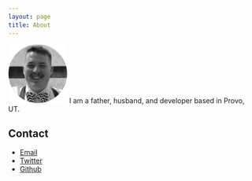 ```yaml
---
layout: page
title: About
---
```

<img src="assets/round_profile.png" width="120" height="120" alt="AlexJP profile picture">
I am a father, husband, and developer based in Provo, UT.

## Contact

* <a href="mailto:alex@alexjp.com" target="_blank">Email</a>
* <a href="https://twitter.com/ajp529" target="_blank">Twitter</a>
* <a href="http://github.com/AJPedersen" target="_blank">Github</a>
